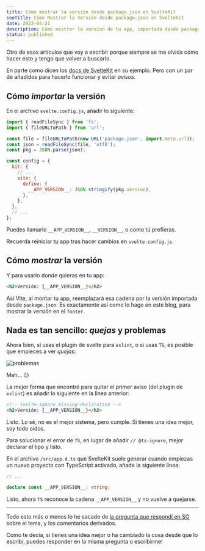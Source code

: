 ```yaml
---
title: Cómo mostrar la versión desde package.json en SvelteKit
seoTitle: Cómo Mostrar la Versión desde package.json en SvelteKit
date: 2022-04-21
description: Cómo mostrar la versíon de tu app, importada desde package.json, sin errores ni problemas de ningún tipo
status: published
---
```


Otro de esos artículos que voy a escribir porque siempre se me olvida cómo hacer esto y tengo que volver a buscarlo.

En parte como dicen los [docs de SvelteKit](https://kit.svelte.dev/faq#read-package-json) en su ejemplo. Pero con un par de añadidos para hacerlo funcionar y evitar *avisos*.

## Cómo *importar* la versión

En el archivo `svelte.config.js`, añadir lo siguiente:

```js
import { readFileSync } from 'fs';
import { fileURLToPath } from 'url';

const file = fileURLToPath(new URL('package.json', import.meta.url));
const json = readFileSync(file, 'utf8');
const pkg = JSON.parse(json);

const config = {
  kit: {
    // ...
    vite: {
      define: {
        __APP_VERSION__: JSON.stringify(pkg.version),
      },
    },
  },
  // ...
};
```

Puedes llamarlo `__APP_VERSION__`, `__VERSION__`, o como tú prefieras.

Recuerda reiniciar tu app tras hacer cambios en `svelte.config.js`.

## Cómo *mostrar* la versión

Y para usarlo donde quieras en tu app:

```html
<h2>Versión: {__APP_VERSION__}</h2>
```

Así Vite, al montar tu app, reemplazará esa cadena por la versión importada desde `package.json`. Es exactamente así como lo hago en este blog, para mostrar la versión en el `footer`.

## Nada es tan sencillo: *quejas* y problemas

Ahora bien, si usas el plugin de svelte para `eslint`, o si usas `TS`, es posible que empieces a ver *quejas*:

![problemas](/posts/version-problemas.png)

Meh... 😕

La mejor forma que encontré para quitar el primer aviso (del plugin de `eslint`) es añadir lo siguiente en la línea anterior:

```html
<!-- svelte-ignore missing-declaration -->
<h2>Versión: {__APP_VERSION__}</h2>
```

Listo. Lo sé, no es el mejor sistema, pero cumple. Si tienes una idea mejor, soy todo oídos.

Para solucionar el error de `TS`, en lugar de añadir `// @ts-ignore`, mejor declarar el tipo y listo.

En el archivo `/src/app.d.ts` que SvelteKit suele generar cuando empiezas un nuevo proyecto con TypeScript activado, añade la siguiente línea:

```ts
// ...

declare const __APP_VERSION__: string;
```

Listo, ahora `TS` reconoce la cadena `__APP_VERSION__` y no vuelve a quejarse.

---

Todo esto más o menos lo he sacado de [la pregunta que respondí en SO](https://stackoverflow.com/questions/70034450/how-do-i-add-a-version-number-to-a-sveltekit-vite-app/71423592#71423592) sobre el tema, y los comentarios derivados.

Como te decía, si tienes una idea mejor o ha cambiado la cosa desde que lo escribí, puedes responder en la misma pregunta o escribirme!
